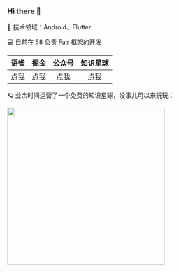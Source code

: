 ### Hi there 👋

<!--
**yancechen/yancechen** is a ✨ _special_ ✨ repository because its `README.md` (this file) appears on your GitHub profile.

Here are some ideas to get you started:

- 🔭 I’m currently working on ...
- 🌱 I’m currently learning ...
- 👯 I’m looking to collaborate on ...
- 🤔 I’m looking for help with ...
- 💬 Ask me about ...
- 📫 How to reach me: ...
- 😄 Pronouns: ...
- ⚡ Fun fact: ...
-->

🧐 技术领域：Android、Flutter

💻 目前在 58 负责 [Fair](https://github.com/wuba/fair) 框架的开发

| 语雀  | 掘金  | 公众号 | 知识星球  |
| :-----:| :----: | :----: | :----: |
| [点我](https://www.yuque.com/youyutech)  | [点我](https://juejin.cn/user/1556564193584039)  | [点我](https://i.postimg.cc/3RPkY6x3/qrcode-for-gh-a99ae0999f5a-860.jpg)  |[点我](https://i.postimg.cc/XvT9nxm8/15525254852842-T2-7.jpg)  |

🪐 业余时间运营了一个免费的知识星球，没事儿可以来玩玩：

<img src="https://user-images.githubusercontent.com/19757728/201013941-b5fa2b25-6db6-4654-99e7-6a4bfc51dfbc.JPG" width="360px">
